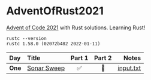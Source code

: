 # AdventOfRust2021
[Advent of Code 2021](https://adventofcode.com/2021/) with Rust solutions. Learning Rust!

```
rustc --version
rustc 1.58.0 (02072b482 2022-01-11)
```

| Day | Title | Part 1 | Part 2 | Notes |
| :- | :- | :-: | :-: | -: |
| **One** | [Sonar Sweep](https://adventofcode.com/2021/day/1) | ✅ | 💬 | [input.txt](https://adventofcode.com/2021/day/1/input) |
